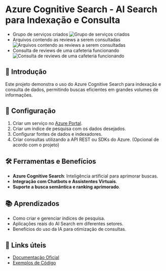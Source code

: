 # Azure Cognitive Search - AI Search para Indexação e Consulta
- Grupo de serviços criados
![Grupo de serviços criados](https://github.com/user-attachments/assets/abed2df5-2da8-4ac9-9165-211603080911)
- Arquivos contendo as reviews a serem consultadas
![Arquivos contendo as reviews a serem consultadas](https://github.com/user-attachments/assets/d5dfa422-0f6e-4877-a402-e8f29c42c7c1)
- Consulta de reviews de uma cafeteria funcionando
![Consulta de reviews de uma cafeteria funcionando](https://github.com/user-attachments/assets/b793bd55-9028-423e-b7ed-1739868d5045)

## 📌 Introdução
Este projeto demonstra o uso do Azure Cognitive Search para indexação e consulta de dados, permitindo buscas eficientes em grandes volumes de informações.

## 🔧 Configuração
1. Criar um serviço no [Azure Portal](https://portal.azure.com/).
2. Criar um índice de pesquisa com os dados desejados.
3. Configurar fontes de dados e indexadores.
4. Criar consultas utilizando a API REST ou SDKs do Azure. (Opcional de acordo com o projeto)

## 🛠 Ferramentas e Benefícios
- **Azure Cognitive Search**: Inteligência artificial para aprimorar buscas.  
- **Integração com Chatbots e Assistentes Virtuais**.  
- **Suporte a busca semântica e ranking aprimorado**.  

## 📚 Aprendizados
- Como criar e gerenciar índices de pesquisa.  
- Aplicações reais do AI Search em diferentes setores.  
- Benefícios do uso da IA para otimização de consultas.  

## 📎 Links úteis
- [Documentação Oficial](https://learn.microsoft.com/pt-br/azure/search/)
- [Exemplos de Código](https://github.com/Azure/azure-search-sample)


